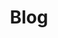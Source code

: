 ---
title: "Blog"
permalink: /blog/
layout: posts
header:
  overlay_image: /assets/images/pages/about.jpg
  overlay_filter: 0.8
excerpt: This is Initiable
---